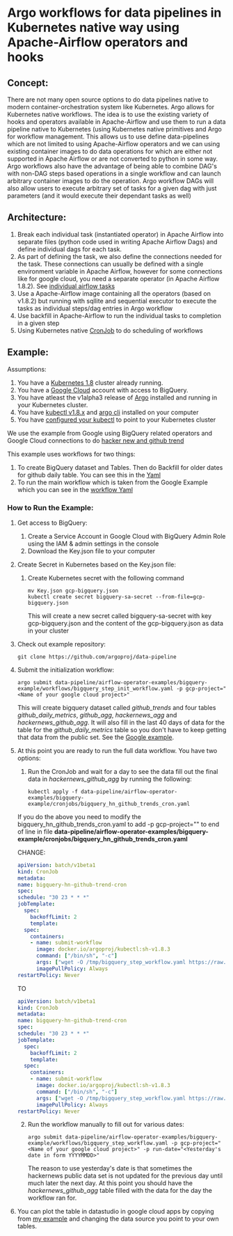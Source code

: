 # Argo workflows for data pipelines in Kubernetes native way using Apache-Airflow operators and hooks

## Concept:

There are not many open source options to do data pipelines native to modern container-orchestration system like Kubernetes. Argo allows for Kubernetes native workflows. The idea is to use the existing variety of hooks and operators available in Apache-Airflow and use them to run a data pipeline native to Kubernetes (using Kubernetes native primitives and Argo for workflow management. This allows us to use define data-pipelines which are not limited to using Apache-Airflow operators and we can using existing container images to do data operations for which are either not supported in Apache Airflow or are not converted to python in some way. Argo workflows also have the advantage of being able to combine DAG's with non-DAG steps based operations in a single workflow and can launch arbitrary container images to do the operation. Argo workflow DAGs will also allow users to execute arbitrary set of tasks for a given dag with just parameters (and it would execute their dependant tasks as well)

## Architecture:

1. Break each individual task (instantiated operator) in Apache Airflow into separate files (python code used in writing Apache Airflow Dags) and define individual dags for each task.
2. As part of defining the task, we also define the connections needed for the task. These connections can usually be defined with a single environment variable in Apache Airflow, however for some connections like for google cloud, you need a separate operator (in Apache Airflow 1.8.2). See [individual airflow tasks](airflow-operator-examples/bigquery-example/tasks)
3. Use a Apache-Airflow image containing all the operators (based on v1.8.2) but running with sqllite and sequential executor to execute the tasks as individual steps/dag entries in Argo workflow
4. Use backfill in Apache-Airflow to run the individual tasks to completion in a given step
5. Using Kubernetes native [CronJob](https://kubernetes.io/docs/concepts/workloads/controllers/cron-jobs/) to do scheduling of workflows

## Example:

Assumptions:

1. You have a [Kubernetes 1.8](https://kubernetes.io/)  cluster already running.
2. You have a [Google Cloud](https://cloud.google.com/) account with access to BigQuery.
3. You have atleast the v1alpha3 release of [Argo](https://github.com/argoproj/argo/blob/master/demo.md)  installed and running in your Kubernetes cluster.
4. You have [kubectl v1.8.x](https://kubernetes.io/docs/tasks/tools/install-kubectl/) and [argo cli](https://github.com/argoproj/argo/blob/master/demo.md) installed on your computer
5. You have [configured your kubectl](https://kubernetes.io/docs/tasks/tools/install-kubectl/) to point to your Kubernetes cluster

We use the example from Google using BigQuery related operators and Google Cloud connections to do [hacker new and github trend](https://cloud.google.com/blog/big-data/2017/07/how-to-aggregate-data-for-bigquery-using-apache-airflow)

This example uses workflows for two things:

1. To create BigQuery dataset and Tables. Then do Backfill for older dates for github daily table. You can see this in the [Yaml](airflow-operator-examples/bigquery-example/workflows/bigquery_step_init_workflow.yaml)
2. To run the main workflow which is taken from the Google Example which you can see in the [workflow Yaml](airflow-operator-examples/bigquery-example/workflows/bigquery_step_workflow.yaml)

### How to Run the Example:

1. Get access to BigQuery:
   1. Create a Service Account in Google Cloud with BigQuery Admin Role using the IAM & admin settings in the console
   2. Download the Key.json file to your computer

2. Create Secret in Kubernetes based on the Key.json file:
   1. Create Kubernetes secret with the following command
      ```shell
      mv Key.json gcp-bigquery.json
      kubectl create secret bigquery-sa-secret --from-file=gcp-bigquery.json
      ```
      This will create a new secret called bigquery-sa-secret with key gcp-bigquery.json and the content of the gcp-bigquery.json as data in your cluster

3. Check out example repository:
   ```shell
   git clone https://github.com/argoproj/data-pipeline
   ```

4. Submit the initialization workflow:
   ```shell
   argo submit data-pipeline/airflow-operator-examples/bigquery-example/workflows/bigquery_step_init_workflow.yaml -p gcp-project="<Name of your google cloud project>"
   ```
   This will create bigquery dataset called *github_trends* and four tables *github_daily_metrics*, *github_agg*, *hackernews_agg* and *hackernews_github_agg*. It will also fill in the last 40 days of data for the table for the *github_daily_metrics* table so you don't have to keep getting that data from the public set. See the [Google example](https://cloud.google.com/blog/big-data/2017/07/how-to-aggregate-data-for-bigquery-using-apache-airflow).

5. At this point you are ready to run the full data workflow. You have two options:
   1. Run the CronJob and wait for a day to see the data fill out the final data in *hackernews_github_agg* by running the following:
      ```shell
      kubectl apply -f data-pipeline/airflow-operator-examples/bigquery-example/cronjobs/bigquery_hn_github_trends_cron.yaml
      ```

     If you do the above you need to modify the bigquery_hn_github_trends_cron.yaml to add -p gcp-project="<Name of your google cloud project>" to end of line in file **data-pipeline/airflow-operator-examples/bigquery-example/cronjobs/bigquery_hn_github_trends_cron.yaml**

      CHANGE:
      ```yaml
	apiVersion: batch/v1beta1
	kind: CronJob
	metadata:
	  name: bigquery-hn-github-trend-cron
	spec:
	  schedule: "30 23 * * *"
	  jobTemplate:
	    spec:
	      backoffLimit: 2
	      template:
		spec:
		  containers:
		  - name: submit-workflow
		    image: docker.io/argoproj/kubectl:sh-v1.8.3
		    command: ["/bin/sh", "-c"]
		    args: ["wget -O /tmp/bigquery_step_workflow.yaml https://raw.githubusercontent.com/argoproj/data-pipeline/master/airflow-operator-examples/bigquery-example/workflows/bigquery_step_workflow.yaml; kubectl create -f /tmp/bigquery_step_workflow.yaml"]
		    imagePullPolicy: Always
	restartPolicy: Never
      ```

      TO

      ```yaml
	apiVersion: batch/v1beta1
	kind: CronJob
	metadata:
	  name: bigquery-hn-github-trend-cron
	spec:
	  schedule: "30 23 * * *"
	  jobTemplate:
	    spec:
	      backoffLimit: 2
	      template:
		spec:
		  containers:
		  - name: submit-workflow
		    image: docker.io/argoproj/kubectl:sh-v1.8.3
		    command: ["/bin/sh", "-c"]
		    args: ["wget -O /tmp/bigquery_step_workflow.yaml https://raw.githubusercontent.com/argoproj/data-pipeline/master/airflow-operator-examples/bigquery-example/workflows/bigquery_step_workflow.yaml; kubectl create -f /tmp/bigquery_step_workflow.yaml -p gcp-project='<Name of your google cloud project>'"]
		    imagePullPolicy: Always
	restartPolicy: Never
      ```
     
   2. Run the workflow manually to fill out for various dates:
      ```shell
      argo submit data-pipeline/airflow-operator-examples/bigquery-example/workflows/bigquery_step_workflow.yaml -p gcp-project="<Name of your google cloud project>" -p run-date="<Yesterday's date in form YYYYMMDD>"
      ```

      The reason to use yesterday's date is that sometimes the hackernews public data set is not updated for the previous day until much later the next day. At this point you should have the *hackernews_github_agg* table filled with the data for the day the workflow ran for.

6. You can plot the table in datastudio in google cloud apps by copying from [my example](https://datastudio.google.com/open/1gCJX4-ZJKOAjq9SJEhXuNgMdMgPGcr0s) and changing the data source you point to your own tables.

